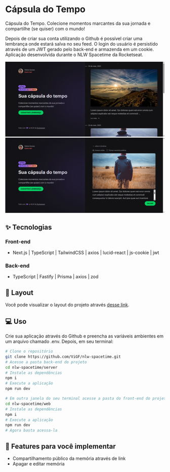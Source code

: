 # Cápsula do Tempo
Cápsula do Tempo. Colecione momentos marcantes da sua jornada e compartilhe (se quiser) com o mundo!

Depois de criar sua conta utilizando o Github é possível criar uma lembrança onde estará salva no seu feed. O login do usuário é persistido através de um JWT gerado pelo back-end e armazenda em um cookie. Aplicação desenvolvida durante o NLW Spacetime da Rocketseat.

![cover](web/public/home.png)
![cover](web/public/feed.png)

## ✨ Tecnologias
### Front-end
- Next.js | TypeScript | TailwindCSS | axios | lucid-react | js-cookie | jwt
### Back-end
- TypeScript | Fastify | Prisma | axios | zod

## 🔖 Layout
Você pode visualizar o layout do projeto através [desse link](https://www.figma.com/file/NflWj5JZkl2twSYo0cxiqh/C%C3%A1psula-do-tempo-%E2%80%A2-Trilha-Ignite-(Community)?type=design&node-id=205%3A3&t=Omj9DZ1At9WC0nAF-1).

## 💻 Uso
Crie sua aplicação através do Github e preencha as variáveis ambientes em um arquivo chamado .env.
Depois, em seu terminal:
```bash
# Clone o repositório
git clone https://github.com/ViGF/nlw-spacetime.git
# Acesse a pasta back-end do projeto
cd nlw-spacetime/server
# Instale as dependências
npm i
# Execute a aplicação
npm run dev
```
```bash
# Em outra janela do seu terminal acesse a pasta do front-end do projeto
cd nlw-spacetime/web
# Instale as dependências
npm i
# Execute a aplicação
npm run dev
# Agora basta acessa-la
```

## 🚀 Features para você implementar
- Compartilhamento público da memória através de link
- Apagar e editar memória
